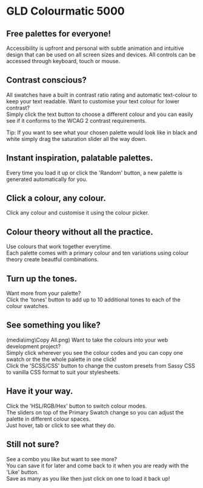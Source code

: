 # GLD Colourmatic 5000

## Free palettes for everyone!
Accessibility is upfront and personal with subtle animation and intuitive design that can be used on all screen sizes and devices.
All controls can be accessed through keyboard, touch or mouse.  

## Contrast conscious?   
All swatches have a built in contrast ratio rating and automatic text-colour to keep your text readable.
Want to customise your text colour for lower contrast?   
Simply click the text button to choose a different colour and you can easily see if it conforms to the WCAG 2 contrast requirements.   

Tip: If you want to see what your chosen palette would look like in black and white simply drag the saturation slider all the way down.

## Instant inspiration, palatable palettes.  
Every time you load it up or click the 'Random' button, a new palette is generated automatically for you.   

## Click a colour, any colour.  
Click any colour and customise it using the colour picker.  

## Colour theory without all the practice.  
Use colours that work together everytime.   
Each palette comes with a primary colour and ten variations using colour theory create beautful combinations.  

## Turn up the tones.  
Want more from your palette?   
Click the 'tones' button to add up to 10 additional tones to each of the colour swatches.  

## See something you like?  
(media\img\Copy All.png)
Want to take the colours into your web development project?   
Simply click wherever you see the colour codes and you can copy one swatch or the the whole palette in one click!  
Click the 'SCSS/CSS' button to change the custom presets from Sassy CSS to vanilla CSS format to suit your stylesheets.  

## Have it your way.  
Click the 'HSL/RGB/Hex' button to switch colour modes.   
The sliders on top of the Primary Swatch change so you can adjust the palette in different colour spaces.  
Just hover, tab or click to see what they do.  

## Still not sure?  
See a combo you like but want to see more?   
You can save it for later and come back to it when you are ready with the 'Like' button.  
Save as many as you like then just click on one to load it back up!  
